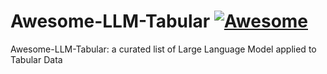 # Awesome-LLM-Tabular [![Awesome](https://awesome.re/badge.svg)](https://awesome.re)



Awesome-LLM-Tabular: a curated list of Large Language Model applied to Tabular Data
